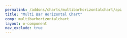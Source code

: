 ```yaml
---
permalink: /addons/charts/multibarhorizontalchart/api
title: "Multi Bar Horizontal Chart"
comp: multibarhorizontalchart
layout: o-component
nav_exclude: true
---
```

